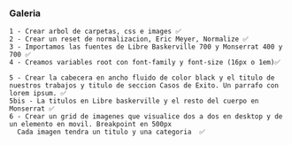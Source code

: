  ### Galeria

    1 - Crear arbol de carpetas, css e images ✅
    2 - Crear un reset de normalizacion, Eric Meyer, Normalize ✅
    3 - Importamos las fuentes de Libre Baskerville 700 y Monserrat 400 y 700 ✅
    4 - Creamos variables root con font-family y font-size (16px o 1em)✅

    5 - Crear la cabecera en ancho fluido de color black y el titulo de nuestros trabajos y titulo de seccion Casos de Exito. Un parrafo con lorem ipsum. ✅
    5bis - La titulos en Libre baskerville y el resto del cuerpo en Monserrat ✅
    6 - Crear un grid de imagenes que visualice dos a dos en desktop y de un elemento en movil. Breakpoint en 500px
      Cada imagen tendra un titulo y una categoria  ✅


    